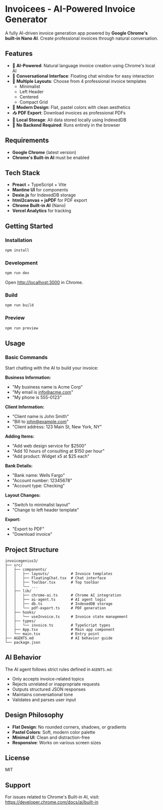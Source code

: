 # Invoicees - AI-Powered Invoice Generator

A fully AI-driven invoice generation app powered by **Google Chrome's built-in Nano AI**. Create professional invoices through natural conversation.

## Features

- 🤖 **AI-Powered**: Natural language invoice creation using Chrome's local AI
- 💬 **Conversational Interface**: Floating chat window for easy interaction
- 📄 **Multiple Layouts**: Choose from 4 professional invoice templates
  - Minimalist
  - Left Header
  - Centered
  - Compact Grid
- 🎨 **Modern Design**: Flat, pastel colors with clean aesthetics
- 📥 **PDF Export**: Download invoices as professional PDFs
- 💾 **Local Storage**: All data stored locally using IndexedDB
- 🚀 **No Backend Required**: Runs entirely in the browser

## Requirements

- **Google Chrome** (latest version)
- **Chrome's Built-in AI** must be enabled

## Tech Stack

- **Preact** + TypeScript + Vite
- **Mantine UI** for components
- **Dexie.js** for IndexedDB storage
- **html2canvas + jsPDF** for PDF export
- **Chrome Built-in AI** (Nano)
- **Vercel Analytics** for tracking

## Getting Started

### Installation

```bash
npm install
```

### Development

```bash
npm run dev
```

Open [http://localhost:3000](http://localhost:3000) in Chrome.

### Build

```bash
npm run build
```

### Preview

```bash
npm run preview
```

## Usage

### Basic Commands

Start chatting with the AI to build your invoice:

**Business Information:**
- "My business name is Acme Corp"
- "My email is info@acme.com"
- "My phone is 555-0123"

**Client Information:**
- "Client name is John Smith"
- "Bill to john@example.com"
- "Client address: 123 Main St, New York, NY"

**Adding Items:**
- "Add web design service for $2500"
- "Add 10 hours of consulting at $150 per hour"
- "Add product: Widget x5 at $25 each"

**Bank Details:**
- "Bank name: Wells Fargo"
- "Account number: 12345678"
- "Account type: Checking"

**Layout Changes:**
- "Switch to minimalist layout"
- "Change to left header template"

**Export:**
- "Export to PDF"
- "Download invoice"

## Project Structure

```
invoicegenius3/
├── src/
│   ├── components/
│   │   ├── layouts/          # Invoice templates
│   │   ├── FloatingChat.tsx  # Chat interface
│   │   ├── Toolbar.tsx       # Top toolbar
│   │   └── ...
│   ├── lib/
│   │   ├── chrome-ai.ts      # Chrome AI integration
│   │   ├── ai-agent.ts       # AI agent logic
│   │   ├── db.ts             # IndexedDB storage
│   │   └── pdf-export.ts     # PDF generation
│   ├── hooks/
│   │   └── useInvoice.ts     # Invoice state management
│   ├── types/
│   │   └── invoice.ts        # TypeScript types
│   ├── App.tsx               # Main app component
│   └── main.tsx              # Entry point
├── AGENTS.md                 # AI behavior guide
└── package.json
```

## AI Behavior

The AI agent follows strict rules defined in `AGENTS.md`:

- Only accepts invoice-related topics
- Rejects unrelated or inappropriate requests
- Outputs structured JSON responses
- Maintains conversational tone
- Validates and parses user input

## Design Philosophy

- **Flat Design**: No rounded corners, shadows, or gradients
- **Pastel Colors**: Soft, modern color palette
- **Minimal UI**: Clean and distraction-free
- **Responsive**: Works on various screen sizes

## License

MIT

## Support

For issues related to Chrome's Built-in AI, visit:
https://developer.chrome.com/docs/ai/built-in

